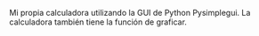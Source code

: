 Mi propia calculadora utilizando la GUI de Python Pysimplegui.
La calculadora también tiene la función de graficar.
